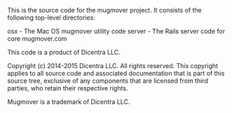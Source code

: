 This is the source code for the mugmover project. It consists of the following
top-level directories:

  osx - The Mac OS mugmover utility code
  server - The Rails server code for core mugmover.com

This code is a product of Dicentra LLC.

Copyright (c) 2014-2015 Dicentra LLC. All rights reserved. This copyright applies
to all source code and associated documentation that is part of this source tree,
exclusive of any components that are licensed from third parties, who retain 
their respective rights.

Mugmover is a trademark of Dicentra LLC.

